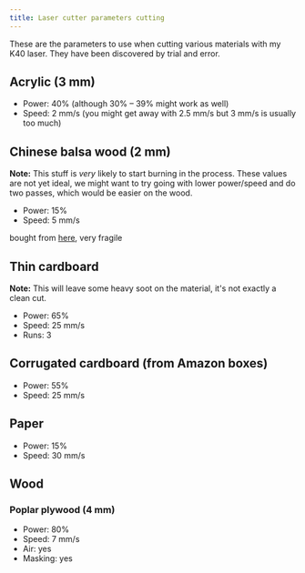 ```yaml
---
title: Laser cutter parameters cutting
---
```


These are the parameters to use when cutting various materials with my K40 laser. They have been discovered by trial and error.

## Acrylic (3 mm)

* Power: 40% (although 30% – 39% might work as well)
* Speed: 2 mm/s (you might get away with 2.5 mm/s but 3 mm/s is usually too much)

## Chinese balsa wood (2 mm)

**Note:** This stuff is _very_ likely to start burning in the process. These values are not yet ideal, we might want to try going with lower power/speed and do two passes, which would be easier on the wood.

* Power: 15%
* Speed: 5 mm/s

bought from [here](https://www.ebay.de/itm/152749442896), very fragile

## Thin cardboard

**Note:** This will leave some heavy soot on the material, it's not exactly a clean cut.

* Power: 65%
* Speed: 25 mm/s
* Runs: 3

## Corrugated cardboard (from Amazon boxes)

* Power: 55%
* Speed: 25 mm/s

## Paper

* Power: 15%
* Speed: 30 mm/s

## Wood

### Poplar plywood (4 mm)

* Power: 80%
* Speed: 7 mm/s
* Air: yes
* Masking: yes
